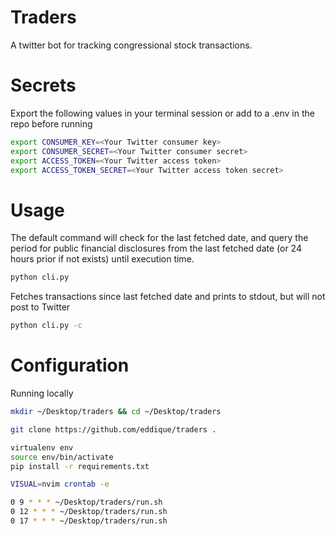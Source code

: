 # Traders
A twitter bot for tracking congressional stock transactions.

# Secrets
Export the following values in your terminal session or add to a .env in the repo before running
```sh
export CONSUMER_KEY=<Your Twitter consumer key>
export CONSUMER_SECRET=<Your Twitter consumer secret>
export ACCESS_TOKEN=<Your Twitter access token>
export ACCESS_TOKEN_SECRET=<Your Twitter access token secret>
```

# Usage

The default command will check for the last fetched date, and query the period for public financial disclosures from the last fetched date (or 24 hours prior if not exists) until execution time.
```sh
python cli.py
```
Fetches transactions since last fetched date and prints to stdout, but will not post to Twitter
```sh
python cli.py -c
```

# Configuration
Running locally
```sh
mkdir ~/Desktop/traders && cd ~/Desktop/traders
```
```sh
git clone https://github.com/eddique/traders .
```
```sh
virtualenv env
source env/bin/activate
pip install -r requirements.txt
```
```sh
VISUAL=nvim crontab -e
```
```sh
0 9 * * * ~/Desktop/traders/run.sh
0 12 * * * ~/Desktop/traders/run.sh
0 17 * * * ~/Desktop/traders/run.sh
```
